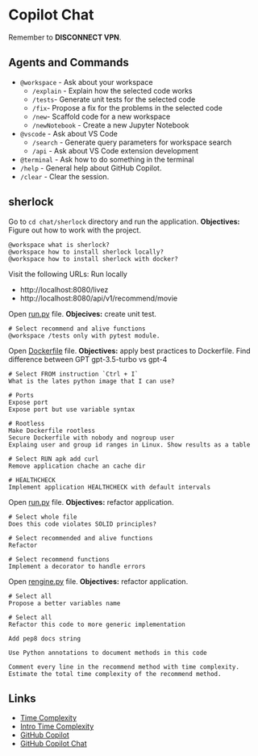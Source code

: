 # Copilot Chat

Remember to **DISCONNECT VPN**.

## Agents and Commands

* `@workspace` - Ask about your workspace
	* `/explain` - Explain how the selected code works
	* `/tests`- Generate unit tests for the selected code
	* `/fix`- Propose a fix for the problems in the selected code
	* `/new`- Scaffold code for a new workspace
	* `/newNotebook` - Create a new Jupyter Notebook
* `@vscode` - Ask about VS Code
	* `/search` - Generate query parameters for workspace search
	* `/api` - Ask about VS Code extension development
* `@terminal` - Ask how to do something in the terminal
* `/help` - General help about GitHub Copilot.
* `/clear` - Clear the session.

## sherlock

Go to `cd chat/sherlock` directory and run the application. **Objectives:** Figure out how to work with the project.

```
@workspace what is sherlock?
@workspace how to install sherlock locally?
@workspace how to install sherlock with docker?
```

Visit the following URLs: Run locally

- http://localhost:8080/livez
- http://localhost:8080/api/v1/recommend/movie

Open [run.py](sherlock/app/run.py) file. **Objecives:** create unit test.

```
# Select recommend and alive functions
@workspace /tests only with pytest module.
```

Open [Dockerfile](sherlock/Dockerfile) file. **Objectives:** apply best practices to Dockerfile. Find difference between GPT gpt-3.5-turbo vs gpt-4

```
# Select FROM instruction `Ctrl + I`
What is the lates python image that I can use?

# Ports
Expose port
Expose port but use variable syntax

# Rootless
Make Dockerfile rootless
Secure Dockerfile with nobody and nogroup user
Explaing user and group id ranges in Linux. Show results as a table

# Select RUN apk add curl
Remove application chache an cache dir

# HEALTHCHECK
Implement application HEALTHCHECK with default intervals
```

Open [run.py](sherlock/app/run.py) file. **Objectives:** refactor application.

```
# Select whole file
Does this code violates SOLID principles?

# Select recommended and alive functions
Refactor

# Select recommend functions
Implement a decorator to handle errors
```

Open [rengine.py](sherlock/app/rengine.py) file. **Objectives:** refactor application.

```
# Select all
Propose a better variables name

# Select all
Refactor this code to more generic implementation

Add pep8 docs string

Use Python annotations to document methods in this code

Comment every line in the recommend method with time complexity. Estimate the total time complexity of the recommend method.
```

## Links

- [Time Complexity](https://www.desmos.com/calculator/xpfyjl1lbn)
- [Intro Time Complexity](https://victoria.dev/blog/a-coffee-break-introduction-to-time-complexity-of-algorithms/)
- [GitHub Copilot](https://docs.github.com/en/copilot/configuring-github-copilot/configuring-github-copilot-in-your-environment?tool=vscode)
- [GitHub Copilot Chat](https://learn.microsoft.com/en-us/visualstudio/ide/visual-studio-github-copilot-chat?view=vs-2022)
